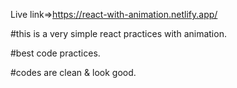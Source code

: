 Live link=>https://react-with-animation.netlify.app/

#this is a very simple react practices with animation. 

#best code practices.

#codes are clean & look good.
